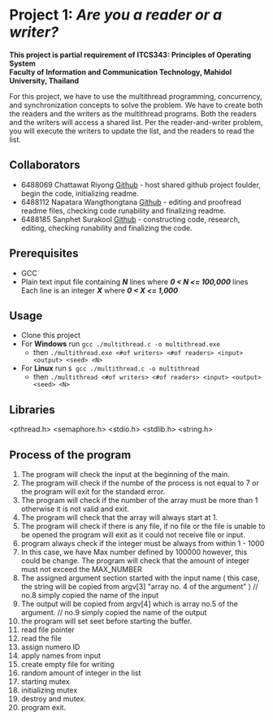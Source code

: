 # Project 1: _Are you a reader or a writer?_
__This project is partial requirement of ITCS343: Principles of Operating System__  
__Faculty of Information and Communication Technology, Mahidol University, Thailand__  

For this project, we have to use the multithread programming, concurrency, and synchronization concepts to solve the problem. We have to create both the readers and the writers as
the multithread programs. Both the readers and the writers will access a shared list. Per the reader-and-writer problem, you will execute the writers to update the list, and the readers to read the list.

## Collaborators
- 6488069 Chattawat Riyong [Github](https://github.com/derKirschbaum) - host shared github project foulder, begin the code, initializing readme.
- 6488112 Napatara Wangthongtana [Github](https://github.com/PattyaWang) - editing and proofread readme files, checking code runability and finalizing readme.
- 6488185 Sanphet Surakool [Github](https://github.com/MonikaElisch) - constructing code, research, editing, checking runability and finalizing the code.

## Prerequisites
- GCC
- Plain text input file containing ***N*** lines where ***0 < N <= 100,000*** lines  
Each line is an integer ***X*** where ***0 < X <= 1,000***

## Usage
- Clone this project
- For __Windows__ run `gcc ./multithread.c -o multithread.exe`
  - then `./multithread.exe <#of writers> <#of readers> <input> <output> <seed> <N>`
- For __Linux__ run `$ gcc ./multithread.c -o multithread`
  - then `./multithread <#of writers> <#of readers> <input> <output> <seed> <N>`
 
 ## Libraries
 <pthread.h>
 <semaphore.h>
 <stdio.h>
 <stdlib.h>
 <string.h>

## Process of the program
1. The program will check the input at the beginning of the main.
2. The program will check if the numbe of the process is not equal to 7 or the program will exit for the standard error.
3. The program will check if the number of the array must be more than 1 otherwise it is not valid and exit.
4. The program will check that the array will always start at 1.
5. The program will check if there is any file, if no file or the file is unable to be opened the program will exit as it could not receive file or input.
6. program always check if the integer must be always from within 1 - 1000
7. In this case, we have Max number defined by 100000 however, this could be change. The program will check that the amount of integer must not exceed the MAX_NUMBER
8. The assigned argument section started with the input name ( this case, the string will be copied from argv[3] "array no. 4 of the argument" )
// no.8 simply copied the name of the input
9. The output will be copied from argv[4] which is array no.5 of the argument.
// no.9 simply copied the name of the output
10. the program will set seet before starting the buffer.
11. read file pointer
12. read the file
13. assign numero ID
14. apply names from input
15. create empty file for writing
16. random amount of integer in the list
17. starting mutex
18. initializing mutex
19. destroy and mutex.
20. program exit.
